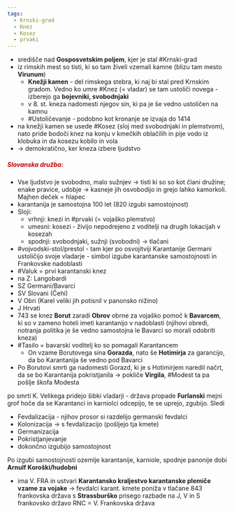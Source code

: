 ```yaml
---
tags:
  - Krnski-grad
  - Knez
  - Kosez
  - prvaki
---
```


- središče nad **Gosposvetskim poljem**, kjer je stal #Krnski-grad
- iz rimskih mest so tisti, ki so tam živeli vzemali kamne (blizu tam mesto **Virunum**)
	- **Knežji kamen** - del rimskega stebra, ki naj bi stal pred Krnskim gradom. Vedno ko umre #Knez (= vladar) se tam ustoliči novega - izberejo ga **bojevniki, svobodnjaki**
	- v 8. st. kneza nadomesti njegov sin, ki pa je še vedno ustoličen na kamnu
	- #Ustoličevanje - podobno kot kronanje se izvaja do 1414
- na knežji kamen se usede #Kosez (sloj med svobodnjaki in plemstvom), nato pride bodoči knez na konju v kmečkih oblačilih in pije vodo iz klobuka in da kosezu kobilo in vola
- $\rightarrow$ demokratično, ker kneza izbere ljudstvo
##### <font color="#c00000">Slovanska družba:</font>
- Vse ljudstvo je svobodno, malo sužnjev $\rightarrow$ tisti ki so so kot člani družine; enake pravice, udobje $\rightarrow$ kasneje jih osvobodijo in grejo lahko kamorkoli. Majhen deček = hlapec
- karantanija je samostojna 100 let (820 izgubi samostojnost)
- Sloji:
	- vrhnji: knezi in #prvaki (= vojaško plemstvo)
	- umesni: kosezi - živijo nepodrejeno z voditelji na drugih lokacijah v kosezah
	- spodnji: svobodnjaki, sužnji (svobodni) $\rightarrow$ tlačani
- #vojvodski-stol/prestol - tam kjer po osvojitviji Karantanije Germani ustoličijo svoje vladarje - simbol izgube karantanske samostojnosti in Frankovske nadoblasti
- #Valuk = prvi karantanski knez
- na Z: Langobardi
- SZ Germani/Bavarci
- SV Slovani (Čehi)
- V Obri (Karel veliki jih potisnil v panonsko nižino)
- J Hrvati
- 743 se knez **Borut** zaradi **Obrov** obrne za vojaško pomoč k **Bavarcem**, ki so v zameno hoteli imeti karantanijo v nadoblasti (njihovi obredi, notranja politika je še vedno samostojna le Bavarci so morali odobriti kneza)
- #Tasilo = bavarski voditelj ko so pomagali Karantancem
	- On vzame Borutovega sina **Gorazda**, nato še **Hotimirja** za garancijo, da bo Karantanija še vedno pod Bavarci
- Po Borutovi smrti ga nadomesti Gorazd, ki je s Hotimirjem naredil načrt, da se bo Karantanija pokristjanila $\rightarrow$ pokliče **Virgila**, #Modest ta pa pošlje škofa Modesta 








po smrti K. Velikega pridejo šibki vladarji - država propade
**Furlanski** mejni grof hoče da se Karantanci in karniolci odcepijo, te se uprejo, zgubijo. Sledi
- Fevdalizacija - njihov prosor si razdelijo germanski fevdalci
- Kolonizacija $\rightarrow$ s fevdalizacijo (pošljejo tja kmete)
- Germanizacija
- Pokristjanjevanje
- dokončno izgubijo samostojnost

Po izgubi samostojnosti ozemlje karantanije, karniole, spodnje panonije dobi 
**Arnulf Koroški/hudobni**
- ima V. FRA in ustvari **Karantansko kraljestvo
karantanske plemiče vzame za vojake** -> fevdalci
karant. kmete poniža v tlačane
843 frankovska država s **Strassburško** prisego razbade na J, V in S frankovsko državo
RNC = V. Frankovska država